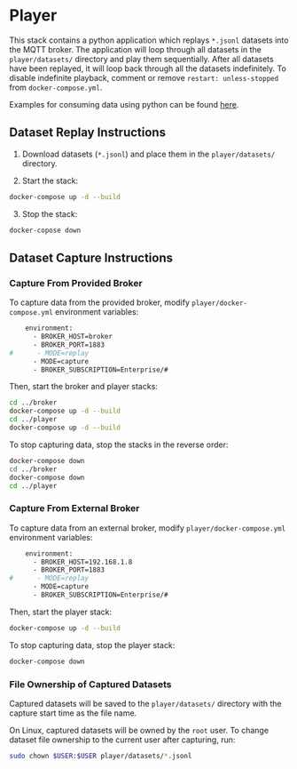 # Player

This stack contains a python application which replays `*.jsonl` datasets into the MQTT broker. The application will loop through all datasets in the `player/datasets/` directory and play them sequentially. After all datasets have been replayed, it will loop back through all the datasets indefinitely. To disable indefinite playback, comment or remove `restart: unless-stopped` from `docker-compose.yml`.

Examples for consuming data using python can be found [here](build/examples).

## Dataset Replay Instructions

1. Download datasets (`*.jsonl`) and place them in the `player/datasets/` directory.

2. Start the stack:
```bash
docker-compose up -d --build
```

3. Stop the stack:
```bash
docker-copose down
```

## Dataset Capture Instructions

### Capture From Provided Broker

To capture data from the provided broker, modify `player/docker-compose.yml` environment variables:

```bash
    environment:
      - BROKER_HOST=broker
      - BROKER_PORT=1883
#      - MODE=replay
      - MODE=capture
      - BROKER_SUBSCRIPTION=Enterprise/#
```

Then, start the broker and player stacks:

```bash
cd ../broker
docker-compose up -d --build
cd ../player
docker-compose up -d --build
```

To stop capturing data, stop the stacks in the reverse order:

```bash
docker-compose down
cd ../broker
docker-compose down
cd ../player
```

### Capture From External Broker

To capture data from an external broker, modify `player/docker-compose.yml` environment variables:

```bash
    environment:
      - BROKER_HOST=192.168.1.8
      - BROKER_PORT=1883
#      - MODE=replay
      - MODE=capture
      - BROKER_SUBSCRIPTION=Enterprise/#
```

Then, start the player stack:

```bash
docker-compose up -d --build
```

To stop capturing data, stop the player stack:

```bash
docker-compose down
```

### File Ownership of Captured Datasets

Captured datasets will be saved to the `player/datasets/` directory with the capture start time as the file name.

On Linux, captured datasets will be owned by the `root` user. To change dataset file ownership to the current user after capturing, run:
```bash
sudo chown $USER:$USER player/datasets/*.jsonl
```

